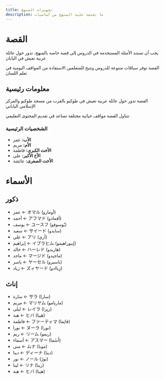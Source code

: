 ```yaml
---
title: تجهيزات المنهج
description: ما يعتمد عليه المنهج من أساسيات
---
```

# القصة
يجب أن تستند الأمثلة المستخدمة في الدروس إلى قصة خاصة بالمنهج، تدور حول عائلة عربية تعيش في اليابان

القصة توفر سياقات متنوعة للدروس وتتيح للمتعلمين الاستفادة من المواقف اليومية في تعلم اللسان
## معلومات رئيسية
القصة تدور حول عائلة عربية تعيش في طوكيو بالقرب من مسجد طوكيو والمركز الإسلامي الياباني

تتناول القصة مواقف حياتية مختلفة تساعد في تقديم المحتوى التعليمي
### الشخصيات الرئيسية
- **الأب:** عمر
- **الأم:** مريم
- **الأخت الكبرى:** فاطمة
- **الأخ الأكبر:** علي
- **الأخت الصغرى:** عائشة
# الأسماء
## ذكور
- عمر ← オマル (أومارو)
- أحمد ← アフマド (أفمادو)
- يوسف ← ユースフ (يُوسوفو)
- سعيد ← サイード (سايدو)
- علي ← アリ (أري)
- إبراهيم ← イブラヒム (إيبوراهيمو)
- خالد ← ハーレド (هاريدو)
- ماجد ← マージド (ماجيدو)
- ياسر ← ヤーセル (ياسيرو)
- زياد ← ズィヤード (زِياادو)
## إناث
- سارة ← サラ (سارا)
- مريم ← マリヤム (ماريامو)
- ليلى ← レイラ (ريِرا)
- هبة ← ヒバ (هيبا)
- فاطمة ← ファーティマ (فاتِما)
- نورا ← ヌーラ (نورا)
- ريم ← リーム (ريمو)
- أسماء ← アスマー (أَسُما)
- منى ← ムナ (مونا)
- دينا ← ディーナ (دينا)
- نور ← ノール (نورُ)
- لينا ← リナ (رينا)
- هبة ← ヒバ (هيبا)